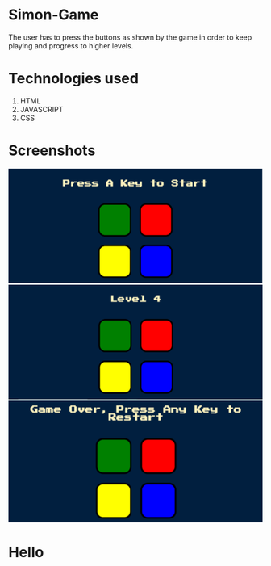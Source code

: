 # Simon-Game
The user has to press the buttons as shown by the game in order to keep playing and progress to higher levels.

# Technologies used

1. HTML
2. JAVASCRIPT
3. CSS


# Screenshots
![](Screenshot/SS1.png)
![](Screenshot/SS2.png)
![](Screenshot/SS3.png)
<h1>Hello</h1>
